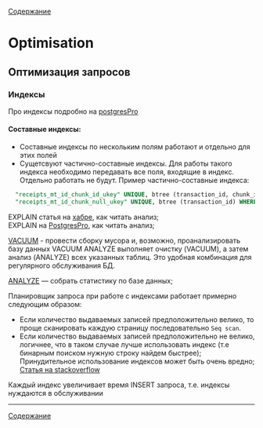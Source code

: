 [Содержание](README.md)

# Optimisation
## Оптимизация запросов

### Индексы

Про индексы подробно на [postgresPro](https://postgrespro.ru/docs/postgresql/11/indexes)

#### Составные индексы:
- Составные индексы по нескольким полям работают и отдельно для этих полей 
- Сущетсвуют частично-составные индексы. Для работы такого индекса необходимо передавать все поля, входящие в индекс. Отдельно работать не будут.
Пример частично-составные индекса: 
```SQL
  "receipts_mt_id_chunk_id_ukey" UNIQUE, btree (transaction_id, chunk_id) WHERE chunk_id IS NOT NULL
  "receipts_mt_id_chunk_null_ukey" UNIQUE, btree (transaction_id) WHERE chunk_id IS NULL
```



EXPLAIN статья на [хабре](https://habr.com/ru/post/203320/), как читать анализ;<br>
EXPLAIN на [PostgresPro](https://postgrespro.ru/docs/postgrespro/14/using-explain), как читать анализ; 


[VACUUM](https://postgrespro.ru/docs/postgrespro/14/sql-vacuum) - провести сборку мусора и, возможно, проанализировать базу данных
VACUUM ANALYZE выполняет очистку (VACUUM), а затем анализ (ANALYZE) всех указанных таблиц. Это удобная комбинация для регулярного обслуживания БД.

[ANALYZE](https://postgrespro.ru/docs/postgrespro/14/sql-analyze) — собрать статистику по базе данных;


Планировщик запроса при работе с индексами работает примерно следующим образом:
- Если количество выдаваемых записей предположительно велико, то проще сканировать каждую страницу последовательно `Seq scan`.
- Если количество выдаваемых записей предположительно не велико, логичнее, что в таком случае лучше использовать индекс (т.е бинарным поиском нужную строку найдем быстрее);
Принудительное использование индексов может быть очень вредно;<br>
[Статья на stackoverflow](https://stackoverflow.com/questions/34537096/postgres-not-using-index-when-index-scan-is-much-better-option)


Каждый индекс увеличивает время INSERT запроса, т.е. индексы нуждаются в обслуживании


---
[Содержание](README.md)
